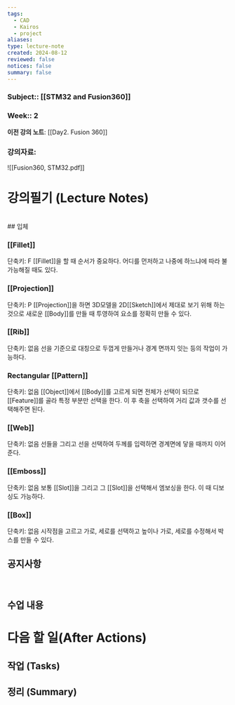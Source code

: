 ```yaml
---
tags:
  - CAD
  - Kairos
  - project
aliases: 
type: lecture-note
created: 2024-08-12
reviewed: false
notices: false
summary: false
---
```

### **Subject**:: [[STM32 and Fusion360]]
### **Week**:: 2

**이전 강의 노트**: [[Day2. Fusion 360]]

### 강의자료: 
![[Fusion360, STM32.pdf]]

# 강의필기 (Lecture Notes)
<br>
## 입체

### [[Fillet]]
단축키: F
[[Fillet]]을 할 때 순서가 중요하다. 어디를 먼저하고 나중에 하느냐에 따라 불가능해질 때도 있다. 

### [[Projection]]
단축키: P
[[Projection]]을 하면  3D모델을 2D[[Sketch]]에서 제대로 보기 위해 하는 것으로 새로운 [[Body]]를 만들 때 투영하여 요소를 정확히 만들 수 있다. 

### [[Rib]]
단축키: 없음
선을 기준으로 대칭으로 두껍게 만들거나 경계 면까지 잇는 등의 작업이 가능하다.

### Rectangular [[Pattern]]
단축키: 없음
[[Object]]에서 [[Body]]를 고르게 되면 전체가 선택이 되므로 [[Feature]]를 골라 특정 부분만 선택을 한다. 이 후 축을 선택하여 거리 값과 갯수를 선택해주면 된다.

### [[Web]]
단축키: 없음
선들을 그리고 선을 선택하여 두께를 입력하면 경계면에 닿을 때까지 이어준다.

### [[Emboss]]
단축키: 없음
보통 [[Slot]]을 그리고 그 [[Slot]]을 선택해서 엠보싱을 한다. 이 때 디보싱도 가능하다. 

### [[Box]]
단축키: 없음
시작점을 고르고 가로, 세로를 선택하고 높이나 가로, 세로를 수정해서 박스를 만들 수 있다.



## 공지사항
<br>


## 수업 내용


# 다음 할 일(After Actions)
## 작업 (Tasks)


## 정리 (Summary)



